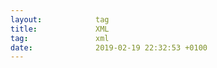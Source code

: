 ```yaml
---
layout:            tag
title:             XML
tag:               xml
date:              2019-02-19 22:32:53 +0100
---
```


